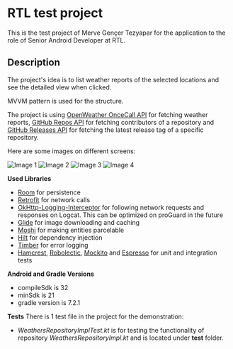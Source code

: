 # RTL test project
This is the test project of Merve Gençer Tezyapar for the application to the role of Senior Android Developer at RTL.

## Description
The project's idea is to list weather reports of the selected locations and see the detailed view when clicked.

MVVM pattern is used for the structure.

The project is using [OpenWeather OnceCall API](https://openweathermap.org/api) for fetching weather reports, 
[GitHub Repos API](https://docs.github.com/en/rest/reference/repos) for fetching contributors of a repository and 
[GitHub Releases API](https://docs.github.com/en/rest/reference/releases) for fetching the latest release tag of a specific repository.

Here are some images on different screens:

![Image 1](screenshot_1.png)
![Image 2](screenshot_2.png)
![Image 3](screenshot_3.png)
![Image 4](screenshot_4.png)

**Used Libraries**
- [Room](https://developer.android.com/jetpack/androidx/releases/room) for persistence
- [Retrofit](https://square.github.io/retrofit/) for network calls
- [OkHttp-Logging-Interceptor](https://github.com/square/okhttp/tree/master/okhttp-logging-interceptor) for following network requests and responses on Logcat. This can be optimized on proGuard in the future
- [Glide](https://github.com/bumptech/glide) for image downloading and caching
- [Moshi](https://github.com/square/moshi) for making entities parcelable
- [Hilt](https://developer.android.com/training/dependency-injection/hilt-android) for dependency injection
- [Timber](https://github.com/JakeWharton/timber) for error logging
- [Hamcrest](http://hamcrest.org), [Robolectic](http://robolectric.org), [Mockito](https://site.mockito.org) and [Espresso](https://developer.android.com/training/testing/espresso) for unit and integration tests

**Android and Gradle Versions**
- compileSdk is 32
- minSdk is 21
- gradle version is 7.2.1

**Tests**
There is 1 test file in the project for the demonstration: 
- *WeathersRepositoryImplTest.kt* is for testing the functionality of repository *WeathersRepositoryImpl.kt* and is located under **test** folder.

